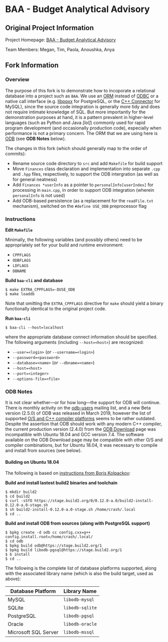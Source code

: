 # BAA - Budget Analytical Advisory

## Original Project Information

Project Homepage: [BAA - Budget Analytical Advisory][1]

Team Members: Megan, Tim, Paola, Anoushka, Anya

## Fork Information

### Overview

The purpose of this fork is to demonstrate how to incoporate a relational database into a project
such as `BAA`.  We use an [ORM][2] instead of [ODBC][3] or a native call interface
(e.g. [libpqxx][4] for PostgreSQL, or the [C++ Connector][5] for MySQL), since the source code
integration is generally more tidy and does not require intimate knowledge of SQL.  But more
importantly for the demonstration purposes at hand, it is a pattern prevalent in higher-level
languages (such as Python and Java *\[lol\]*) commonly used for rapid program development (and
occasionally production code), especially when performance is not a primary concern.  The ORM
that we are using here is [ODB][6] (see **ODB Notes** below).

The changes in this fork (which should generally map to the order of commits):

* Rename source code directory to `src` and add `Makefile` for build support
* Move `Finances` class declaration and implementation into separate `.cpp` and `.hpp` files,
  respectively, to support the ODB intergration (as well as for general neatness)
* Add `Finances *userInfo` as a pointer to `personalInfo[userIndex]` for processing in `main.cpp`,
  in order to support ODB integration (wherein `personalInfo` is not used)
* Add ODB-based persistence (as a replacement for the `readFile.txt` mechanism), switched on the
  `#define USE_ODB` preprocessor flag

### Instructions

**Edit `Makefile`**

Minimally, the following variables (and possibly others) need to be appropriately set for your
build and runtime environment:

* `CPPFLAGS`
* `ODBFLAGS`
* `LDFLAGS`
* `DBNAME`

**Build `baa-cli` and database**

    $ make EXTRA_CPPFLAGS=-DUSE_ODB
    $ make loaddb

Note that omitting the `EXTRA_CPPFLAGS` directive for `make` should yield a binary functionally
identical to the original project code.

**Run `baa-cli`**

    $ baa-cli --host=localhost

where the appropriate database connect information should be specified.  The following arguments
(including `--host=<host>`) are recognized:

* `--user=<login>` (*or* `--username=<login>`)
* `--password=<password>`
* `--database=<name>` (*or* `--dbname=<name>`)
* `--host=<host>`
* `--port=<integer>`
* `--options-file=<file>`

### ODB Notes

It is not clear whether&mdash;or for how long&mdash;the support for ODB will continue.  There is
monthly activity on the [odb-users][96] mailing list, and a new Beta version (2.5.0) of ODB was
released in March 2019, however the list of supported [O/S and C++ compiler platforms][97] seems to
be rather outdated.  Despite the assertion that ODB should work with any modern C++ compiler, the
current production version (2.4.0) from the [ODB Download][98] page was incompatible with Ubuntu
18.04 and GCC version 7.4.  The software available on the ODB Download page may be compatible with
other O/S and compiler combinations, but for Ubuntu 18.04, it was necessary to compile and install
from sources (see below).

#### Building on Ubuntu 18.04

The following is based on [instructions from Boris Kolpackov][99]:

**Build and install lastest build2 binaries and toolchain**

    $ mkdir build2
    $ cd build2
    $ curl -sSfO https://stage.build2.org/0/0.12.0-a.0/build2-install-0.12.0-a.0-stage.sh
    $ sh build2-install-0.12.0-a.0-stage.sh /home/crash/.local
    $ cd ..

**Build and install ODB from sources (along with PostgreSQL support)**

    $ bpkg create -d odb cc config.cxx=g++ config.install.root=/home/crash/.local/
    $ cd odb
    $ bpkg build odb@https://stage.build2.org/1
    $ bpkg build libodb-pgsql@https://stage.build2.org/1
    $ b install
    $ cd ..

The following is the complete list of database platforms supported, along with the associated
library name (which is also the build target, used as above):

| Database Platform | Library Name |
| --- | --- |
| MySQL | `libodb-mysql` |
| SQLite | `libodb-sqlite` |
| PostgreSQL | `libodb-pgsql` |
| Oracle | `libodb-oracle` |
| Microsoft SQL Server | `libodb-mssql` |


[1]: https://devpost.com/software/baa-budgetary-analytical-advisor
[2]: https://stackoverflow.com/a/1279678
[3]: https://docs.microsoft.com/en-us/sql/odbc/reference/odbc-overview
[4]: https://github.com/jtv/libpqxx
[5]: https://dev.mysql.com/doc/dev/connector-cpp
[6]: https://www.codesynthesis.com/products/odb/
[95]: https://www.codesynthesis.com/
[96]: https://codesynthesis.com/pipermail/odb-users/
[97]: https://www.codesynthesis.com/products/odb/platforms.xhtml
[98]: https://www.codesynthesis.com/products/odb/download.xhtml
[99]: https://www.codesynthesis.com/pipermail/odb-users/2018-June/004039.html
